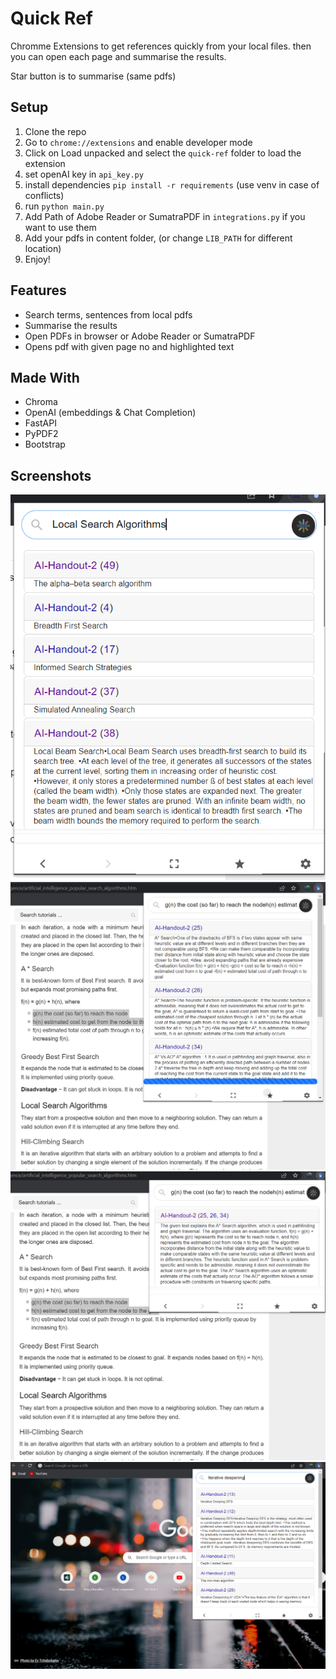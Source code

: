 # Quick Ref

Chromme Extensions to get references quickly from your local files.
then you can open each page and summarise the results.

Star button is to summarise (same pdfs)


## Setup
1. Clone the repo
2. Go to `chrome://extensions` and enable developer mode
3. Click on Load unpacked and select the `quick-ref` folder to load the extension
4. set openAI key in `api_key.py` 
5. install dependencies `pip install -r requirements` (use venv in case of conflicts)
6. run `python main.py`
7. Add Path of Adobe Reader or SumatraPDF in `integrations.py` if you want to use them
8. Add your pdfs in content folder, (or change `LIB_PATH` for different location)
9. Enjoy!

## Features
- Search terms, sentences from local pdfs
- Summarise the results
- Open PDFs in browser or Adobe Reader or SumatraPDF
- Opens pdf with given page no and highlighted text

## Made With
- Chroma
- OpenAI (embeddings & Chat Completion)
- FastAPI
- PyPDF2
- Bootstrap

## Screenshots
![Sample](screenshots/sample.png)
![Hack1](screenshots/hack1.png)
![Hack2](screenshots/hack2.png)
![Hack3](screenshots/hack3.png)
